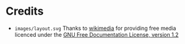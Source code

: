 # Credits

- `images/layout.svg` Thanks to [wikimedia](https://commons.wikimedia.org/wiki/File:KB_Russian.svg) for providing free media licenced under the [GNU Free Documentation License, version 1.2](https://www.gnu.org/licenses/old-licenses/fdl-1.2.txt)
